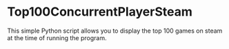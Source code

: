 # Top100ConcurrentPlayerSteam
This simple Python script allows you to display the top 100 games on steam at the time of running the program. 
